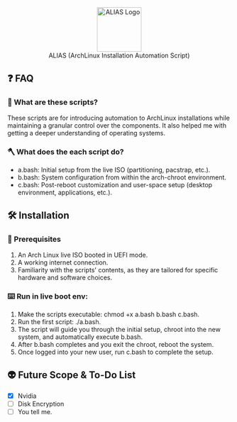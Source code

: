 <div align="center">
<picture>
  <img alt="ALIAS Logo" src="https://github.com/user-attachments/assets/f7f227bd-8b23-407b-992e-b13f5fc4a0a4" height="100px">
</picture>
</div>
<div align="center">ALIAS (ArchLinux Installation Automation Script)</div>

## ❓ FAQ
### 🤔 What are these scripts?
These scripts are for introducing automation to ArchLinux installations while maintaining a granular control over the components. It also helped me with getting a deeper understanding of operating systems.

### 🪓 What does the each script do?
  - a.bash: Initial setup from the live ISO (partitioning, pacstrap, etc.).
  - b.bash: System configuration from within the arch-chroot environment.
  - c.bash: Post-reboot customization and user-space setup (desktop environment, applications, etc.).

## 🛠️ Installation
### 🧠 Prerequisites
  1. An Arch Linux live ISO booted in UEFI mode.
  2. A working internet connection.
  3. Familiarity with the scripts' contents, as they are tailored for specific hardware and software choices.
### ⌨️ Run in live boot env:
  1. Make the scripts executable: chmod +x a.bash b.bash c.bash.
  2. Run the first script: ./a.bash.
  3. The script will guide you through the initial setup, chroot into the new system, and automatically execute b.bash.
  4. After b.bash completes and you exit the chroot, reboot the system.
  5. Once logged into your new user, run c.bash to complete the setup.

## 👽 Future Scope & To-Do List
- [x] Nvidia
- [ ] Disk Encryption
- [ ] You tell me.
